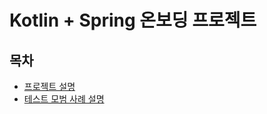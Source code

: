 # Kotlin + Spring 온보딩 프로젝트 

## 목차

- [프로젝트 설명](description/project-description.md)
- [테스트 모범 사례 설명](description/test-description.md)
